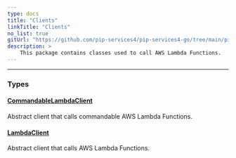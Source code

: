```yaml
---
type: docs
title: "Clients"
linkTitle: "Clients"
no_list: true
gitUrl: "https://github.com/pip-services4/pip-services4-go/tree/main/pip-services4-aws-go"
description: >
    This package contains classes used to call AWS Lambda Functions.
---
```

---

<div class="module-body"> 

### Types

#### [CommandableLambdaClient](commandable_lambda_client)
Abstract client that calls commandable AWS Lambda Functions.


#### [LambdaClient](lambda_client)
Abstract client that calls AWS Lambda Functions.

</div>
